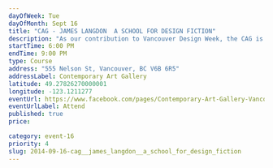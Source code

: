 ```yaml
---
dayOfWeek: Tue
dayOfMonth: Sept 16
title: "CAG - JAMES LANGDON  A SCHOOL FOR DESIGN FICTION"
description: "As our contribution to Vancouver Design Week, the CAG is working with James Langdon, recipient of the 2012 Inform Award for Conceptual Design, presented by the Museum of Contemporary Art Leipzig, Germany (http://www.gfzk-leipzig.de/?p=19328&lang=en). Langdon will offer a short course in reading objects, environments and messages. Stimulated by the curious genre of design fiction, the programme asserts storytelling as the primary function of design. Langdon will conduct a three day workshop on September 16-18 exploring narrative approaches to design, a series of connected exercises subjecting a collection of found materials to various manual and conceptual processes.  The workshop is not concerned with speculative design or futurism, but with documenting and manipulating the narrative potential of ordinary artefacts through consideration of their essence; their relations with each other; and the meanings they might be made to express."
startTime: 6:00 PM
endTime: 9:00 PM
type: Course
address: "555 Nelson St, Vancouver, BC V6B 6R5"
addressLabel: Contemporary Art Gallery
latitude: 49.27826270000001
longitude: -123.1211277
eventUrl: https://www.facebook.com/pages/Contemporary-Art-Gallery-Vancouver/114252503695
eventUrlLabel: Attend
published: true
price: 

category: event-16
priority: 4
slug: 2014-09-16-cag__james_langdon__a_school_for_design_fiction
---
```

